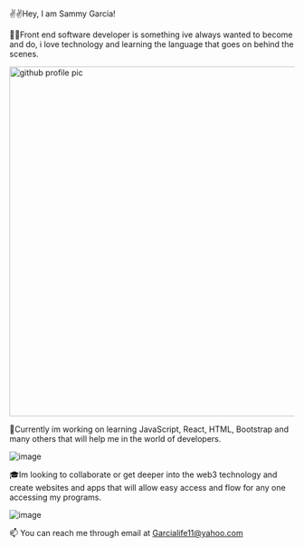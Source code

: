 ✌️✌️Hey, I am Sammy Garcia! 









🧑‍💻Front end software developer is something ive always wanted to become and do, i love technology and learning the language that goes on behind the scenes.




<img width="617" alt="github profile pic" src="https://user-images.githubusercontent.com/110137430/183274682-e477f4ee-092f-4867-afb5-1cfd7d2273d6.png">





📖Currently im working on learning JavaScript, React, HTML, Bootstrap and many others that will help me in the world of developers.



![image](https://user-images.githubusercontent.com/110137430/183274707-43dd3065-99a8-434f-b071-d93e89e7a866.png)





🎓Im looking to collaborate or get deeper into the web3 technology and create websites and apps that will allow easy access and flow for any one accessing my programs.


![image](https://user-images.githubusercontent.com/110137430/183274736-ad3cfc47-3f46-4e91-93ce-de2780a962c7.png)


 📫 You can reach me through email at Garcialife11@yahoo.com

<!---
Garcialife11/Garcialife11 is a ✨ special ✨ repository because its `README.md` (this file) appears on your GitHub profile.
You can click the Preview link to take a look at your changes.
--->
